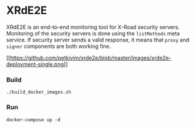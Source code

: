 # XRdE2E

XRdE2E is an end-to-end monitoring tool for X-Road security servers. Monitoring of the security servers is done using the ```listMethods``` meta service. If security server sends a valid response, it means that ```proxy``` and ```signer``` components are both working fine.

[[https://github.com/petkivim/xrde2e/blob/master/images/xrde2e-deployment-single.png]]

### Build

```
./build_docker_images.sh
```

### Run

```
docker-compose up -d
```

